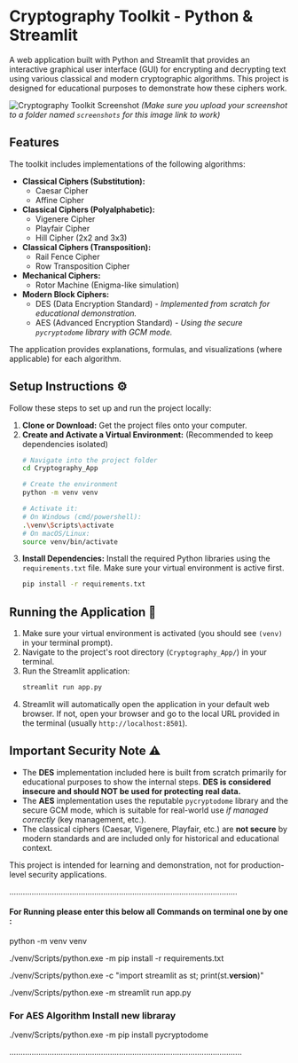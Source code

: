 # Cryptography Toolkit - Python & Streamlit

A web application built with Python and Streamlit that provides an interactive graphical user interface (GUI) for encrypting and decrypting text using various classical and modern cryptographic algorithms. This project is designed for educational purposes to demonstrate how these ciphers work.

![Cryptography Toolkit Screenshot](screenshots/screenshot.png)
*(Make sure you upload your screenshot to a folder named `screenshots` for this image link to work)*

## Features 

The toolkit includes implementations of the following algorithms:

* **Classical Ciphers (Substitution):**
    * Caesar Cipher
    * Affine Cipher
* **Classical Ciphers (Polyalphabetic):**
    * Vigenere Cipher
    * Playfair Cipher
    * Hill Cipher (2x2 and 3x3)
* **Classical Ciphers (Transposition):**
    * Rail Fence Cipher
    * Row Transposition Cipher
* **Mechanical Ciphers:**
    * Rotor Machine (Enigma-like simulation)
* **Modern Block Ciphers:**
    * DES (Data Encryption Standard) - *Implemented from scratch for educational demonstration.*
    * AES (Advanced Encryption Standard) - *Using the secure `pycryptodome` library with GCM mode.*

The application provides explanations, formulas, and visualizations (where applicable) for each algorithm.

## Setup Instructions ⚙️

Follow these steps to set up and run the project locally:

1.  **Clone or Download:** Get the project files onto your computer.
2.  **Create and Activate a Virtual Environment:**
    (Recommended to keep dependencies isolated)
    ```bash
    # Navigate into the project folder
    cd Cryptography_App

    # Create the environment
    python -m venv venv

    # Activate it:
    # On Windows (cmd/powershell):
    .\venv\Scripts\activate
    # On macOS/Linux:
    source venv/bin/activate
    ```
3.  **Install Dependencies:**
    Install the required Python libraries using the `requirements.txt` file. Make sure your virtual environment is active first.
    ```bash
    pip install -r requirements.txt
    ```

## Running the Application 🚀

1.  Make sure your virtual environment is activated (you should see `(venv)` in your terminal prompt).
2.  Navigate to the project's root directory (`Cryptography_App/`) in your terminal.
3.  Run the Streamlit application:
    ```bash
    streamlit run app.py
    ```
4.  Streamlit will automatically open the application in your default web browser. If not, open your browser and go to the local URL provided in the terminal (usually `http://localhost:8501`).

## Important Security Note ⚠️

* The **DES** implementation included here is built from scratch primarily for educational purposes to show the internal steps. **DES is considered insecure and should NOT be used for protecting real data.**
* The **AES** implementation uses the reputable `pycryptodome` library and the secure GCM mode, which is suitable for real-world use *if managed correctly* (key management, etc.).
* The classical ciphers (Caesar, Vigenere, Playfair, etc.) are **not secure** by modern standards and are included only for historical and educational context.

This project is intended for learning and demonstration, not for production-level security applications.

......................................................................................................
#### For Running please enter this below all Commands on terminal one by one :
python -m venv venv

./venv/Scripts/python.exe -m pip install -r requirements.txt

./venv/Scripts/python.exe -c "import streamlit as st; print(st.__version__)"

./venv/Scripts/python.exe -m streamlit run app.py


### For AES Algorithm Install new libraray

./venv/Scripts/python.exe -m pip install pycryptodome   


........................................................................................................
